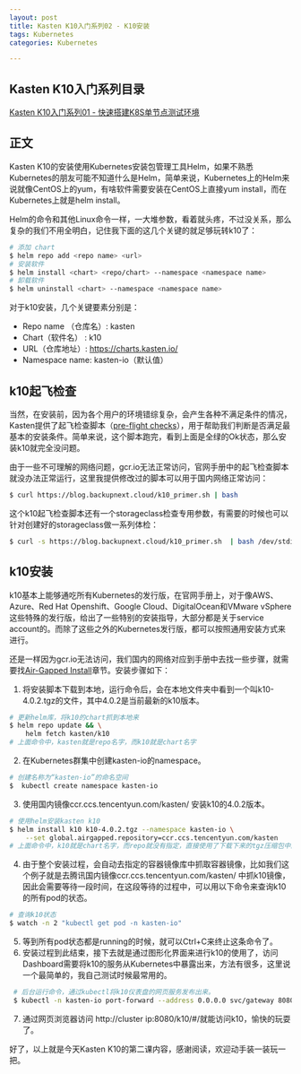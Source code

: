 ```yaml
---
layout: post
title: Kasten K10入门系列02 - K10安装
tags: Kubernetes
categories: Kubernetes

---
```


## Kasten K10入门系列目录

[Kasten K10入门系列01 - 快速搭建K8S单节点测试环境](https://blog.backupnext.cloud/2020/12/Setting-up-quick-demo-for-K10-01/)

## 正文

Kasten K10的安装使用Kubernetes安装包管理工具Helm，如果不熟悉Kubernetes的朋友可能不知道什么是Helm，简单来说，Kubernetes上的Helm来说就像CentOS上的yum，有啥软件需要安装在CentOS上直接yum install，而在Kubernetes上就是helm install。

Helm的命令和其他Linux命令一样，一大堆参数，看着就头疼，不过没关系，那么复杂的我们不用全明白，记住我下面的这几个关键的就足够玩转k10了：

```bash
# 添加 chart
$ helm repo add <repo name> <url>
# 安装软件
$ helm install <chart> <repo/chart> --namespace <namespace name>
# 卸载软件
$ helm uninstall <chart> --namespace <namespace name>
```

对于k10安装，几个关键要素分别是：

- Repo name （仓库名）: kasten
- Chart（软件名） : k10
- URL（仓库地址）: https://charts.kasten.io/
- Namespace name: kasten-io（默认值）

## k10起飞检查

当然，在安装前，因为各个用户的环境错综复杂，会产生各种不满足条件的情况，Kasten提供了起飞检查脚本（[pre-flight checks](https://docs.kasten.io/latest/install/requirements.html#pre-flight-checks)），用于帮助我们判断是否满足最基本的安装条件。简单来说，这个脚本跑完，看到上面是全绿的Ok状态，那么安装k10就完全没问题。

由于一些不可理解的网络问题，gcr.io无法正常访问，官网手册中的起飞检查脚本就没办法正常运行，这里我提供修改过的脚本可以用于国内网络正常访问：

```bash
$ curl https://blog.backupnext.cloud/k10_primer.sh | bash
```

这个k10起飞检查脚本还有一个storageclass检查专用参数，有需要的时候也可以针对创建好的storageclass做一系列体检：

```bash
$ curl -s https://blog.backupnext.cloud/k10_primer.sh  | bash /dev/stdin -s ${STORAGE_CLASS}
```

## k10安装

k10基本上能够通吃所有Kubernetes的发行版，在官网手册上，对于像AWS、Azure、Red Hat Openshift、Google Cloud、DigitalOcean和VMware vSphere这些特殊的发行版，给出了一些特别的安装指导，大部分都是关于service account的。而除了这些之外的Kubernetes发行版，都可以按照通用安装方式来进行。

还是一样因为gcr.io无法访问，我们国内的网络对应到手册中去找一些步骤，就需要找[Air-Gapped Install](https://docs.kasten.io/latest/install/offline.html)章节。安装步骤如下：

1. 将安装脚本下载到本地，运行命令后，会在本地文件夹中看到一个叫k10-4.0.2.tgz的文件，其中4.0.2是当前最新的k10版本。

```bash
# 更新helm库，将k10的chart抓到本地来
$ helm repo update && \
    helm fetch kasten/k10
# 上面命令中，kasten就是repo名字，而k10就是chart名字
```

2. 在Kubernetes群集中创建kasten-io的namespace。

```bash
# 创建名称为“kasten-io”的命名空间
$  kubectl create namespace kasten-io
```

3. 使用国内镜像ccr.ccs.tencentyun.com/kasten/ 安装k10的4.0.2版本。

```bash
# 使用helm安装kasten k10
$ helm install k10 k10-4.0.2.tgz --namespace kasten-io \
    --set global.airgapped.repository=ccr.ccs.tencentyun.com/kasten
# 上面命令中，k10就是chart名字，而repo就没有指定，直接使用了下载下来的tgz压缩包中的内容，不需要再去repo中找相关chart了。
```

4. 由于整个安装过程，会自动去指定的容器镜像库中抓取容器镜像，比如我们这个例子就是去腾讯国内镜像ccr.ccs.tencentyun.com/kasten/ 中抓k10镜像，因此会需要等待一段时间，在这段等待的过程中，可以用以下命令来查询k10的所有pod的状态。

```bash
# 查询k10状态
$ watch -n 2 "kubectl get pod -n kasten-io"
```

5. 等到所有pod状态都是running的时候，就可以Ctrl+C来终止这条命令了。
6. 安装过程到此结束，接下去就是通过图形化界面来进行k10的使用了，访问Dashboard需要将k10的服务从Kubernetes中暴露出来，方法有很多，这里说一个最简单的，我自己测试时候最常用的。

```bash
 # 后台运行命令，通过kubectl将k10仪表盘的网页服务发布出来。
 $ kubectl -n kasten-io port-forward --address 0.0.0.0 svc/gateway 8080:8000 > /dev/null 2>&1 &
```

7. 通过网页浏览器访问 http://cluster ip:8080/k10/#/就能访问k10，愉快的玩耍了。

好了，以上就是今天Kasten K10的第二课内容，感谢阅读，欢迎动手装一装玩一把。